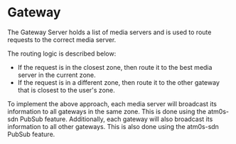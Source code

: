 # Gateway

The Gateway Server holds a list of media servers and is used to route requests to the correct media server.

The routing logic is described below:

- If the request is in the closest zone, then route it to the best media server in the current zone.
- If the request is in a different zone, then route it to the other gateway that is closest to the user's zone.

To implement the above approach, each media server will broadcast its information to all gateways in the same zone. This is done using the atm0s-sdn PubSub feature.
Additionally, each gateway will also broadcast its information to all other gateways. This is also done using the atm0s-sdn PubSub feature.
